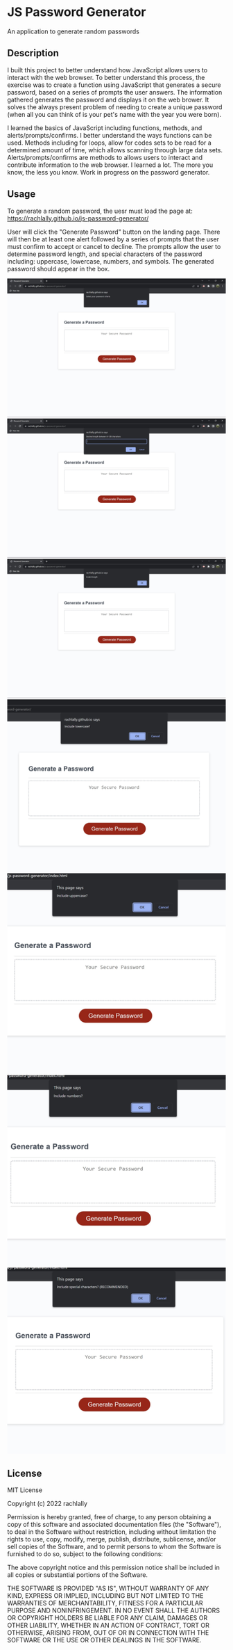 # JS Password Generator
An application to generate random passwords

## Description

I built this project to better understand how JavaScript allows users to interact with the web browser.  To better understand this process, the exercise was to create a function using JavaScript that generates a secure password, based on a series of prompts the user answers. The information gathered generates the password and displays it on the web brower.  It solves the always present problem of needing to create a unique password (when all you can think of is your pet's name with the year you were born).  

I learned the basics of JavaScript including functions, methods, and alerts/prompts/confirms. I better understand the ways functions can be used.  Methods including for loops, allow for codes sets to be read for a determined amount of time, which allows scanning through large data sets. Alerts/prompts/confirms are  methods to allows users to interact and contribute information to the web browser.  I learned a lot.  The more you know, the less you know.  Work in progress on the password generator.

## Usage

To generate a random password, the uesr must load the page at: https://rachlally.github.io/js-password-generator/ 

User will click the "Generate Password" button on the landing page.  There will then be at least one alert followed by a series of prompts that the user must confirm to accept or cancel to decline.  The prompts allow the user to determine password length, and special characters of the password including: uppercase, lowercase, numbers, and symbols.  The generated password should appear in the box.

![alert](./Assets/Alert.jpg)
![length](./Assets/Desired%20Length%20Prompt.jpg)
![invalid](./Assets/Invalid%20Entry.jpg)
![promptLower](./Assets/Prompt.jpg)
![promptUpper](./Assets/upper.jpg)
![promptNumber](./Assets/numbers.jpg)
![promptSymbols](./Assets/symbols.jpg)


## License

MIT License

Copyright (c) 2022 rachlally

Permission is hereby granted, free of charge, to any person obtaining a copy
of this software and associated documentation files (the "Software"), to deal
in the Software without restriction, including without limitation the rights
to use, copy, modify, merge, publish, distribute, sublicense, and/or sell
copies of the Software, and to permit persons to whom the Software is
furnished to do so, subject to the following conditions:

The above copyright notice and this permission notice shall be included in all
copies or substantial portions of the Software.

THE SOFTWARE IS PROVIDED "AS IS", WITHOUT WARRANTY OF ANY KIND, EXPRESS OR
IMPLIED, INCLUDING BUT NOT LIMITED TO THE WARRANTIES OF MERCHANTABILITY,
FITNESS FOR A PARTICULAR PURPOSE AND NONINFRINGEMENT. IN NO EVENT SHALL THE
AUTHORS OR COPYRIGHT HOLDERS BE LIABLE FOR ANY CLAIM, DAMAGES OR OTHER
LIABILITY, WHETHER IN AN ACTION OF CONTRACT, TORT OR OTHERWISE, ARISING FROM,
OUT OF OR IN CONNECTION WITH THE SOFTWARE OR THE USE OR OTHER DEALINGS IN THE
SOFTWARE.
